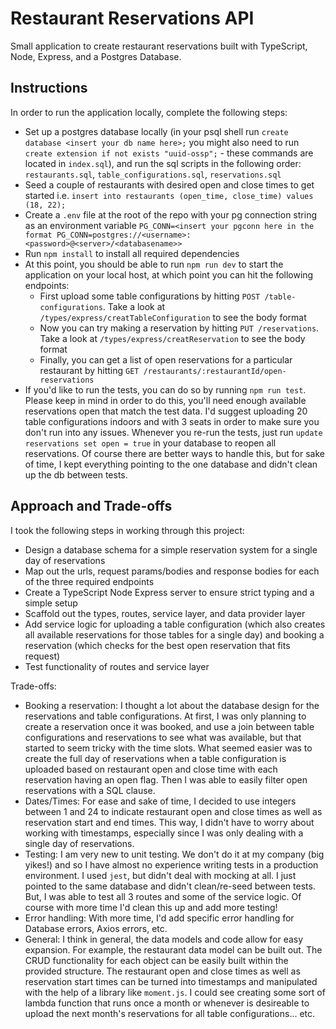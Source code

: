 # Restaurant Reservations API

Small application to create restaurant reservations built with TypeScript, Node, Express, and a Postgres Database.

## Instructions

In order to run the application locally, complete the following steps:
* Set up a postgres database locally (in your psql shell run ```create database <insert your db name here>;``` you might also need to run ```create extension if not exists "uuid-ossp";``` - these commands are located in ```index.sql```), and run the sql scripts in the following order: ```restaurants.sql```, ```table_configurations.sql```, ```reservations.sql```
* Seed a couple of restaurants with desired open and close times to get started i.e. ```insert into restaurants (open_time, close_time) values (18, 22);```
* Create a ```.env``` file at the root of the repo with your pg connection string as an environment variable ```PG_CONN=<insert your pgconn here in the format PG_CONN=postgres://<username>:<password>@<server>/<databasename>>```
* Run ```npm install``` to install all required dependencies
* At this point, you should be able to run ```npm run dev``` to start the application on your local host, at which point you can hit the following endpoints:
  - First upload some table configurations by hitting ```POST /table-configurations```. Take a look at ```/types/express/creatTableConfiguration``` to see the body format
  - Now you can try making a reservation by hitting ```PUT /reservations```. Take a look at ```/types/express/creatReservation``` to see the body format
  - Finally, you can get a list of open reservations for a particular restaurant by hitting ```GET /restaurants/:restaurantId/open-reservations```
* If you'd like to run the tests, you can do so by running ```npm run test```. Please keep in mind in order to do this, you'll need enough available reservations open that match the test data. I'd suggest uploading 20 table configurations indoors and with 3 seats in order to make sure you don't run into any issues. Whenever you re-run the tests, just run ```update reservations set open = true``` in your database to reopen all reservations. Of course there are better ways to handle this, but for sake of time, I kept everything pointing to the one database and didn't clean up the db between tests.

## Approach and Trade-offs

I took the following steps in working through this project:
* Design a database schema for a simple reservation system for a single day of reservations
* Map out the urls, request params/bodies and response bodies for each of the three required endpoints
* Create a TypeScript Node Express server to ensure strict typing and a simple setup
* Scaffold out the types, routes, service layer, and data provider layer
* Add service logic for uploading a table configuration (which also creates all available reservations for those tables for a single day) and booking a reservation (which checks for the best open reservation that fits request)
* Test functionality of routes and service layer

Trade-offs:
* Booking a reservation: I thought a lot about the database design for the reservations and table configurations. At first, I was only planning to create a reservation once it was booked, and use a join between table configurations and reservations to see what was available, but that started to seem tricky with the time slots. What seemed easier was to create the full day of reservations when a table configuration is uploaded based on restaurant open and close time with each reservation having an open flag. Then I was able to easily filter open reservations with a SQL clause.
* Dates/Times: For ease and sake of time, I decided to use integers between 1 and 24 to indicate restaurant open and close times as well as reservation start and end times. This way, I didn't have to worry about working with timestamps, especially since I was only dealing with a single day of reservations.
* Testing: I am very new to unit testing. We don't do it at my company (big yikes!) and so I have almost no experience writing tests in a production environment. I used ```jest```, but didn't deal with mocking at all. I just pointed to the same database and didn't clean/re-seed between tests. But, I was able to test all 3 routes and some of the service logic. Of course with more time I'd clean this up and add more testing!
* Error handling: With more time, I'd add specific error handling for Database errors, Axios errors, etc.
* General: I think in general, the data models and code allow for easy expansion. For example, the restaurant data model can be built out. The CRUD functionality for each object can be easily built within the provided structure. The restaurant open and close times as well as reservation start times can be turned into timestamps and manipulated with the help of a library like ```moment.js```. I could see creating some sort of lambda function that runs once a month or whenever is desireable to upload the next month's reservations for all table configurations... etc.
